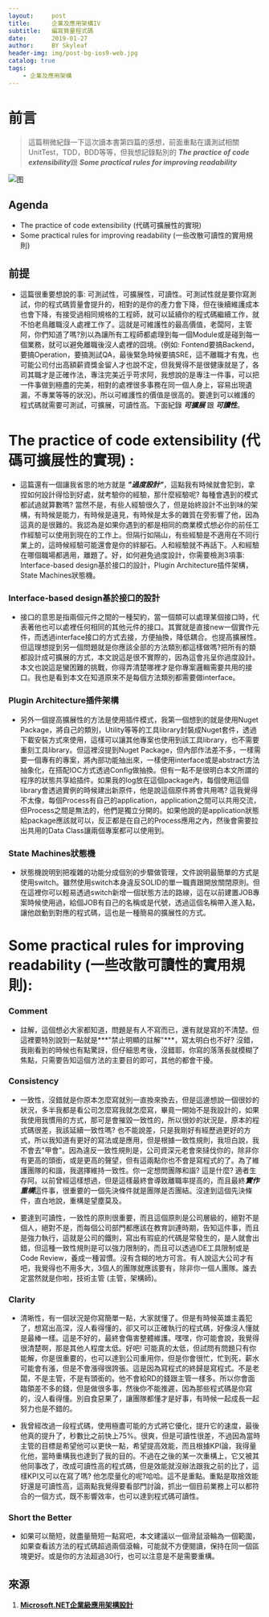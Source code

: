 ```yaml
---
layout:     post
title:      企業及應用架構IV
subtitle:   編寫質量程式碼
date:       2019-01-27
author:     BY Skyleaf
header-img: img/post-bg-ios9-web.jpg
catalog: true
tags:
    - 企業及應用架構
---
```

# 前言

> 這篇稍微紀錄一下這次讀本書第四篇的感想，前面重點在講測試相關UnitTest，TDD，BDD等等，但我想記錄點別的 ***The practice of code extensibility***跟 ***Some practical rules for improving readability***

![图](https://images.unsplash.com/photo-1470082374658-8eb55fad5edf?ixlib=rb-1.2.1&ixid=eyJhcHBfaWQiOjEyMDd9&auto=format&fit=crop&w=500&q=80)

## Agenda

 - The practice of code extensibility (代碼可擴展性的實現)
-  Some practical rules for improving readability (一些改散可讀性的實用規則)

## 前提

- 這篇很重要想說的事: 可測試性，可擴展性，可讀性。可測試性就是要你寫測試，你的程式碼質量會提升的，相對的是你的產力會下降，但在後續維護成本也會下降，有接受過相同規格的工程師，就可以延續你的程式碼繼續工作，就不怕老鳥離職沒人處裡工作了。這就是可維護性的最高價值，老闆阿，主管阿，你們知道了嗎?別以為讓所有工程師都處理到每一個Module或是碰到每一個業務，就可以避免離職後沒人處裡的囧境。(例如: Fontend要搞Backend，要搞Operation，要搞測試QA，最後緊急時候要搞SRE，這不離職才有鬼，也可能公司付出高額薪資獎金留人才也說不定，但我覺得不是很健康就是了，各司其職才是正確作法，專注完美近乎苛求阿，我想說的是專注一件事，可以把一件事做到極盡的完美，相對的處裡很多事務在同一個人身上，容易出現遺漏，不專業等等的狀況)。所以可維護性的價值是很高的。要達到可以維護的程式碼就需要可測試，可擴展，可讀性高。下面紀錄 ***可擴展*** 跟 ***可讀性***。

# The practice of code extensibility (代碼可擴展性的實現) :

- 這篇還有一個讓我省思的地方就是 ***"過度設計"***，這點我有時候就會犯到，拿捏如何設計得恰到好處，就考驗你的經驗，那什麼經驗呢? 每種會遇到的模式都試過就算數嗎? 當然不是，有些人經驗很久了，但是始終設計不出到味的架構，有時候是能力，有時候是遠見，有時候是太多的雜質在旁影響了他，因為這真的是很難的。我認為是如果你遇到的都是相同的商業模式想必你的前任工作經驗可以使用到現在的工作上。但隔行如隔山，有些經驗是不適用在不同行業上的，這時候經驗可能還會是你的絆腳石。人和經驗就不再話下。人和經驗在哪個職場都適用，離題了。好，如何避免過度設計，你需要檢測3項事: Interface-based design基於接口的設計，Plugin Architecture插件架構，State Machines狀態機。
  
### Interface-based design基於接口的設計

- 接口的意思是指兩個元件之間的一種契約，當一個類可以處理某個接口時，代表著他也可以處裡任何相同的其他元件的接口。其實就是直接new一個實作元件，而透過interface接口的方式去接，方便抽換，降低耦合。也提高擴展性。但這理想提到另一個問題就是你應該全部的方法類別都這樣做嗎?把所有的類都設計成可擴展的方式，本文說這是很不實際的，因為這會兆呈你過度設計。本文也說這是蠻困難的挑戰，你得弄清楚哪裡才是你專案邏輯需要共用的接口。我也是看到本文在知道原來不是每個方法類別都需要做interface。

### Plugin Architecture插件架構

- 另外一個提高擴展性的方法是使用插件模式，我第一個想到的就是使用Nuget Package，將自己的類別，Utility等等的工具library封裝成Nuget套件，透過下載安裝方式來使用，這樣可以讓其他專案也使用到該工具library，也不需要重刻工具library。但這裡沒提到Nuget Package，但內部作法差不多，一樣需要一個專有的專案，將內部功能抽出來，一樣使用interface或是abstract方法抽象化，在搭配IOC方式透過Config做抽換。但有一點不是很明白本文所謂的程序的狀態共享給插件。如果我的log放在這個package內，每個使用這個library會透過實例的時候建出新原件，他是說這個原件將會共用嗎? 這我覺得不太像，每個Process有自己的application，application之間可以共用交流，但Process之間是無法的，他們是獨立分開的。如果他說的是application狀態給package應該就可以，反正都是在自己的Process應用之內，然後會需要拉出共用的Data Class讓兩個專案都可以使用到。


### State Machines狀態機

- 狀態機說明到把複雜的功能分成個別的步驟做管理，文件說明最簡單的方式是使用switch。雖然使用switch本身違反SOLID的單一職責跟開放關閉原則。但在這裡你可以輕易透過switch新增一個狀態方法的路線，這在以前建置JOB專案時候使用過，給個JOB有自己的名稱或是代號，透過這個名稱帶入進入點，讓他啟動到對應的程式碼，這也是一種簡易的擴展性的方式。

# Some practical rules for improving readability (一些改散可讀性的實用規則): 

### Comment

- 註解，這個想必大家都知道，問題是有人不寫而已，還有就是寫的不清楚。但這裡要特別說到一點就是***"禁止明顯的註解"***，寫太明白也不好? 沒錯，我剛看到的時候也有點驚訝，但仔細思考後，沒錯耶，你寫的落落長就模糊了焦點，只需要告知這個方法的主要目的即可，其他的都會干擾。

### Consistency

- 一致性，沒錯就是你原本怎麼寫就別一直換來換去，但是這邊想說一個很妙的狀況，多半我都是看公司怎麼寫我就怎麼寫，畢竟一開始不是我設計的，如果我使用我慣用的方式，那可是會摧毀一致性的，所以很妙的狀況是，原本的程式碼很差，我該延續一致性嗎? 也不能說差，只是我剛好有經歷過更好的方式，所以我知道有更好的寫法或是應用，但是根據一致性規則，我坦白說，我不會去"甲會"。因為違反一致性規則是，公司資深元老會來撻伐你的，除非你有更高的頭銜，或是更高的聲望，但有這兩點你也不會是寫程式的了。為了維護團隊的和諧，我選擇維持一致性。你一定想問團隊和諧? 這是什麼? 適者生存阿。以前曾經這樣想過，但是這樣最終會導致離職率提高的，而且最終***實作重構***這件事，很重要的一個先決條件就是團隊是否團結。沒達到這個先決條件，直白地說，重構是望塵莫及。

- 要達到可讀性，一致性的原則很重要，而且這個原則是公司層級的，絕對不是個人，絕對不是，而每個公司部門都應該在教育訓連時期，告知這件事，而且是強力執行，這就是公司的鐵則，寫出有瑕疵的代碼是常發生的，是人就會出錯，但這種一致性規則是可以強力限制的，而且可以透過IDE工具限制或是Code Review，養成一種習慣。沒有含糊的地方可言。有人說這大公司才有吧，我覺得也不用多大，3個人的團隊就應該要有，除非你一個人團隊。誰去定當然就是你啦，技術主管 (主管，架構師)。

### Clarity

- 清晰性，有一個狀況是你寫簡單一點，大家就懂了。但是有時候英雄主義犯了，想寫出高深，沒人看得懂的，卻又可以正確執行的程式碼，好像沒人懂就是最棒一樣。這是不好的，最終會傷害整體維護。嘿嘿，你可能會說，我覺得很清楚啊，那是其他人程度太低。好吧! 可能真的太低，但試問有問題只有你能解，你是很重要的，也可以達到公司重用你，但是你會很忙，忙到死，薪水可能會有漲，但是不會漲得很誇張。這是因為寫程式的終歸是寫程式。不是老闆，不是主管，不是有頭銜的。他不會給RD的錢跟主管一樣多。所以你會面臨領差不多的錢，但是做很多事，然後你不能推遲，因為那些程式碼是你寫的，沒人看得懂。別自食惡果了，讓團隊都懂才是好事，有時候一起成長一起努力也是不錯的。

- 我曾經改過一段程式碼，使用極盡可能的方式將它優化，提升它的速度，最後他真的提升了，秒數比之前快上75%。很爽，但是可讀性很差，不過因為當時主管的目標是希望他可以更快一點，希望提高效能，而且根據KPI論，我得量化他，當時重構我也達到了我的目的。不過在之後的某一次重構上，它又被其他同事改了，改成可讀性高的程式碼，但是效能就沒辦法跟我之前的比了，這樣KPI又可以在寫了嗎? 他怎麼量化的呢?哈哈。這不是重點。重點是取捨效能好還是可讀性高，這兩點我覺得要看部門討論，抓出一個目前業務上可以都符合的一個方式，既不影響效率，也可以達到程式碼可讀性。


### Short the Better

- 如果可以簡短，就盡量簡短一點寫吧，本文建議以一個滑鼠滾輪為一個範圍，如果查看該方法的程式碼超過兩個滾輪，可能就不方便閱讀，保持在同一個區塊更好。或是你的方法超過30行，也可以注意是不是需要重構。


## 來源

1. [**Microsoft.NET企業級應用架構設計**](https://www.books.com.tw/products/CN11327631)



